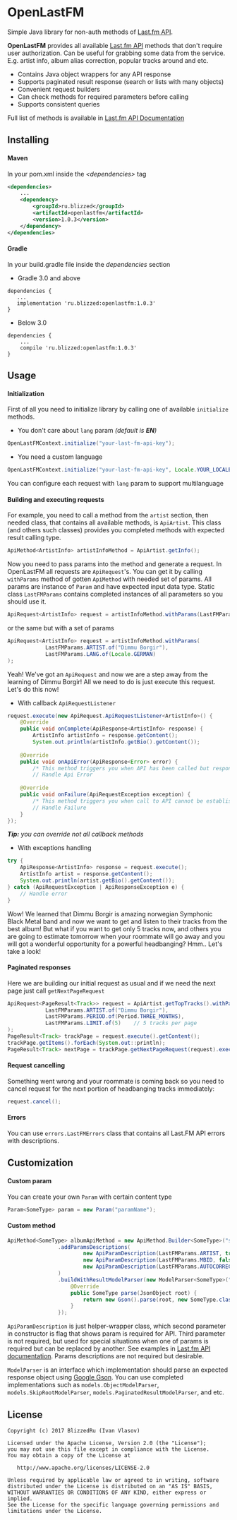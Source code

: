 # OpenLastFM
Simple Java library for non-auth methods of [Last.fm API][documentation].

**OpenLastFM** provides all available [Last.fm API][documentation] methods that don't require user authorization.
Can be useful for grabbing some data from the service. E.g. artist info, album alias correction, popular tracks around and etc.

* Contains Java object wrappers for any API response
* Supports paginated result response (search or lists with many objects)
* Convenient request builders
* Can check methods for required parameters before calling
* Supports consistent queries

Full list of methods is available in [Last.fm API Documentation][documentation]

## Installing

#### Maven

In your pom.xml inside the *\<dependencies>* tag
```xml
<dependencies>
    ...
    <dependency>
        <groupId>ru.blizzed</groupId>
        <artifactId>openlastfm</artifactId>
        <version>1.0.3</version>
    </dependency>
</dependencies>
```

#### Gradle

In your build.gradle file inside the *dependencies* section

* Gradle 3.0 and above
``` 
dependencies {
   ...
   implementation 'ru.blizzed:openlastfm:1.0.3'
}
```
  
* Below 3.0
``` 
dependencies {
    ...
    compile 'ru.blizzed:openlastfm:1.0.3'
}
```
  
## Usage

#### Initialization
First of all you need to initialize library by calling one of available `initialize` methods.

* You don't care about `lang` param *(default is **EN**)*
```java 
OpenLastFMContext.initialize("your-last-fm-api-key");
```
* You need a custom language
```java 
OpenLastFMContext.initialize("your-last-fm-api-key", Locale.YOUR_LOCALE);
```
You can configure each request with `lang` param to support multilanguage

#### Building and executing requests
For example, you need to call a method from the `artist` section, then needed class, that contains all available methods, is `ApiArtist`. 
This class (and others such classes) provides you completed methods with expected result calling type.

```java 
ApiMethod<ArtistInfo> artistInfoMethod = ApiArtist.getInfo();
```

Now you need to pass params into the method and generate a request. In OpenLastFM all requests are `ApiRequest`'s.
You can get it by calling `withParams` method of gotten `ApiMethod` with needed set of params.
All params are instance of `Param` and have expected input data type. Static class `LastFMParams` contains completed instances of all parameters so you should use it.
```java 
ApiRequest<ArtistInfo> request = artistInfoMethod.withParams(LastFMParams.ARTIST.of("Dimmu Borgir"));
```
or the same but with a set of params
```java 
ApiRequest<ArtistInfo> request = artistInfoMethod.withParams(
            LastFMParams.ARTIST.of("Dimmu Borgir"),
            LastFMParams.LANG.of(Locale.GERMAN)
);
```

Yeah! We've got an `ApiRequest` and now we are a step away from the learning of Dimmu Borgir! All we need to do is just execute this request. Let's do this now!
* With callback `ApiRequestListener`
```java
request.execute(new ApiRequest.ApiRequestListener<ArtistInfo>() {
    @Override
    public void onComplete(ApiResponse<ArtistInfo> response) {
        ArtistInfo artistInfo = response.getContent();
        System.out.println(artistInfo.getBio().getContent());
  
    @Override
    public void onApiError(ApiResponse<Error> error) {
        /* This method triggers you when API has been called but response contains an error */
        // Handle Api Error
  
    @Override
    public void onFailure(ApiRequestException exception) {
        /* This method triggers you when call to API cannot be established E.g. no internet connection */
        // Handle Failure
    }
});
```
***Tip:** you can override not all callback methods*

* With exceptions handling 
```java 
try {
    ApiResponse<ArtistInfo> response = request.execute();
    ArtistInfo artist = response.getContent();
    System.out.println(artist.getBio().getContent());
} catch (ApiRequestException | ApiResponseException e) {
    // Handle error
}
```
  
Wow! We learned that Dimmu Borgir is amazing norwegian Symphonic Black Metal band and now we want to get and listen to their tracks from the best album! 
But what if you want to get only 5 tracks now, and others you are going to estimate tomorrow when your roommate will go away and you will got a wonderful opportunity for a powerful headbanging? 
Hmm.. Let's take a look!

#### Paginated responses
Here we are building our initial request as usual and if we need the next page just call `getNextPageRequest` 
```java 
ApiRequest<PageResult<Track>> request = ApiArtist.getTopTracks().withParams(
            LastFMParams.ARTIST.of("Dimmu Borgir"),
            LastFMParams.PERIOD.of(Period.THREE_MONTHS),
            LastFMParams.LIMIT.of(5)    // 5 tracks per page
);
PageResult<Track> trackPage = request.execute().getContent();
trackPage.getItems().forEach(System.out::println);
PageResult<Track> nextPage = trackPage.getNextPageRequest(request).execute().getContent();
```

#### Request cancelling
Something went wrong and your roommate is coming back so you need to cancel request for the next portion of headbanging tracks immediately:
```java 
request.cancel();
```

#### Errors

You can use `errors.LastFMErrors` class that contains all Last.FM API errors with descriptions.

## Customization

#### Custom param
You can create your own `Param` with certain content type
```java 
Param<SomeType> param = new Param("paramName");
```

#### Custom method
```java 
ApiMethod<SomeType> albumApiMethod = new ApiMethod.Builder<SomeType>("sectionName", "method")
                .addParamsDescriptions(
                        new ApiParamDescription(LastFMParams.ARTIST, true, LastFMParams.MBID),
                        new ApiParamDescription(LastFMParams.MBID, false),
                        new ApiParamDescription(LastFMParams.AUTOCORRECT, false)
                )
                .buildWithResultModelParser(new ModelParser<SomeType>("rootTag") {
                    @Override
                    public SomeType parse(JsonObject root) {
                        return new Gson().parse(root, new SomeType.class);
                    }
                });
```

`ApiParamDescription` is just helper-wrapper class, which second parameter in constructor is flag that shows param is required for API. 
Third parameter is not required, but used for special situations when one of params is required but can be replaced by another. 
See examples in [Last.fm API documentation][documentation]. Params descriptions are not required but desirable.

`ModelParser` is an interface which implementation should parse an expected response object using [Google Gson](https://github.com/google/gson).
You can use completed implementations such as `models.ObjectModelParser`, `models.SkipRootModelParser`, `models.PaginatedResultModelParser`, and etc.


## License

```
Copyright (c) 2017 BlizzedRu (Ivan Vlasov)

Licensed under the Apache License, Version 2.0 (the "License");
you may not use this file except in compliance with the License.
You may obtain a copy of the License at

   http://www.apache.org/licenses/LICENSE-2.0

Unless required by applicable law or agreed to in writing, software
distributed under the License is distributed on an "AS IS" BASIS,
WITHOUT WARRANTIES OR CONDITIONS OF ANY KIND, either express or implied.
See the License for the specific language governing permissions and
limitations under the License.
```


[documentation]: https://www.last.fm/api
